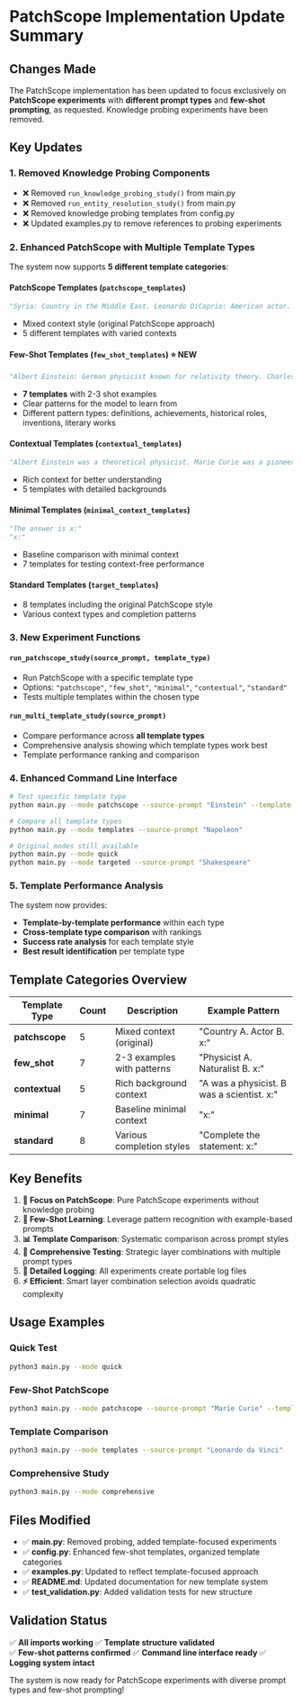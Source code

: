 # PatchScope Implementation Update Summary

## Changes Made

The PatchScope implementation has been updated to focus exclusively on **PatchScope experiments** with **different prompt types** and **few-shot prompting**, as requested. Knowledge probing experiments have been removed.

## Key Updates

### 1. **Removed Knowledge Probing Components**
- ❌ Removed `run_knowledge_probing_study()` from main.py
- ❌ Removed `run_entity_resolution_study()` from main.py  
- ❌ Removed knowledge probing templates from config.py
- ❌ Updated examples.py to remove references to probing experiments

### 2. **Enhanced PatchScope with Multiple Template Types**
The system now supports **5 different template categories**:

#### **PatchScope Templates** (`patchscope_templates`)
```python
"Syria: Country in the Middle East. Leonardo DiCaprio: American actor. Samsung: South Korean multinational corporation. x:"
```
- Mixed context style (original PatchScope approach)
- 5 different templates with varied contexts

#### **Few-Shot Templates** (`few_shot_templates`) ⭐ **NEW**
```python
"Albert Einstein: German physicist known for relativity theory. Charles Darwin: English naturalist known for evolution theory. x:"
```
- **7 templates** with 2-3 shot examples
- Clear patterns for the model to learn from
- Different pattern types: definitions, achievements, historical roles, inventions, literary works

#### **Contextual Templates** (`contextual_templates`)
```python
"Albert Einstein was a theoretical physicist. Marie Curie was a pioneering scientist. x:"
```
- Rich context for better understanding
- 5 templates with detailed backgrounds

#### **Minimal Templates** (`minimal_context_templates`)
```python
"The answer is x:"
"x:"
```
- Baseline comparison with minimal context
- 7 templates for testing context-free performance

#### **Standard Templates** (`target_templates`)
- 8 templates including the original PatchScope style
- Various context types and completion patterns

### 3. **New Experiment Functions**

#### **`run_patchscope_study(source_prompt, template_type)`**
- Run PatchScope with a specific template type
- Options: `"patchscope"`, `"few_shot"`, `"minimal"`, `"contextual"`, `"standard"`
- Tests multiple templates within the chosen type

#### **`run_multi_template_study(source_prompt)`**
- Compare performance across **all template types**
- Comprehensive analysis showing which template types work best
- Template performance ranking and comparison

### 4. **Enhanced Command Line Interface**
```bash
# Test specific template type
python main.py --mode patchscope --source-prompt "Einstein" --template-type few_shot

# Compare all template types
python main.py --mode templates --source-prompt "Napoleon"

# Original modes still available
python main.py --mode quick
python main.py --mode targeted --source-prompt "Shakespeare"
```

### 5. **Template Performance Analysis**
The system now provides:
- **Template-by-template performance** within each type
- **Cross-template type comparison** with rankings
- **Success rate analysis** for each template style
- **Best result identification** per template type

## Template Categories Overview

| Template Type | Count | Description | Example Pattern |
|---------------|-------|-------------|-----------------|
| **patchscope** | 5 | Mixed context (original) | "Country A. Actor B. x:" |
| **few_shot** | 7 | 2-3 examples with patterns | "Physicist A. Naturalist B. x:" |
| **contextual** | 5 | Rich background context | "A was a physicist. B was a scientist. x:" |
| **minimal** | 7 | Baseline minimal context | "x:" |
| **standard** | 8 | Various completion styles | "Complete the statement: x:" |

## Key Benefits

1. **🎯 Focus on PatchScope**: Pure PatchScope experiments without knowledge probing
2. **🔄 Few-Shot Learning**: Leverage pattern recognition with example-based prompts
3. **📊 Template Comparison**: Systematic comparison across prompt styles
4. **🧪 Comprehensive Testing**: Strategic layer combinations with multiple prompt types
5. **📝 Detailed Logging**: All experiments create portable log files
6. **⚡ Efficient**: Smart layer combination selection avoids quadratic complexity

## Usage Examples

### Quick Test
```bash
python3 main.py --mode quick
```

### Few-Shot PatchScope
```bash
python3 main.py --mode patchscope --source-prompt "Marie Curie" --template-type few_shot
```

### Template Comparison
```bash
python3 main.py --mode templates --source-prompt "Leonardo da Vinci"
```

### Comprehensive Study
```bash
python3 main.py --mode comprehensive
```

## Files Modified

- ✅ **main.py**: Removed probing, added template-focused experiments
- ✅ **config.py**: Enhanced few-shot templates, organized template categories
- ✅ **examples.py**: Updated to reflect template-focused approach  
- ✅ **README.md**: Updated documentation for new template system
- ✅ **test_validation.py**: Added validation tests for new structure

## Validation Status

✅ **All imports working**
✅ **Template structure validated**  
✅ **Few-shot patterns confirmed**
✅ **Command line interface ready**
✅ **Logging system intact**

The system is now ready for PatchScope experiments with diverse prompt types and few-shot prompting!
